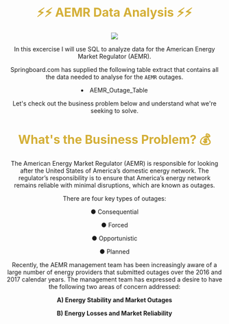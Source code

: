 <center><h1 style="color:#D4AF37"> ⚡⚡ AEMR Data Analysis ⚡⚡</h1>

<img src = "https://images.squarespace-cdn.com/content/v1/551972d8e4b0d571edc2e2c8/8f3abd33-0916-4415-9b24-593eea1d1e3c/Screen+Shot+2022-04-20+at+12.41.24+PM.png">

  
In this excercise I will use SQL to analyze data for the American Energy Market Regulator (AEMR).

Springboard.com has supplied the following table extract that contains all the data needed to analyse for the `AEMR` outages. 

<li> AEMR_Outage_Table </li> 
    
Let's check out the business problem below and understand what we're seeking to solve.

<h1 style="color:#D4AF37"> What's the Business Problem? 💰</h1>

The American Energy Market Regulator (AEMR) is responsible for looking after the
United States of America’s domestic energy network. The regulator’s responsibility is to
ensure that America’s energy network remains reliable with minimal disruptions, which
are known as outages. 

There are four key types of outages:

● Consequential

● Forced 

● Opportunistic 

● Planned 

Recently, the AEMR management team has been increasingly aware of a large number
of energy providers that submitted outages over the 2016 and 2017 calendar years. The
management team has expressed a desire to have the following two areas of concern
addressed:

<b> A) Energy Stability and Market Outages
    <p>
B) Energy Losses and Market Reliability </b>
